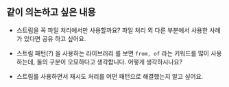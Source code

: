 ## 같이 의논하고 싶은 내용

- 스트림을 꼭 파일 처리에서만 사용할까요? 파일 처리 외 다른 부분에서 사용한 사례가 있다면 공유 하고 싶어요.

- 스트림 패턴(?) 을 사용하는 라이브러리 를 보면 `from, of` 라는 키워드를 많이 사용하는데, 둘의 구분이 오묘하다고 생각합니다. 어떻게 생각하시나요?

- 스트림를 사용하면서 재시도 처리를 어떤 패턴으로 해결했는지 알고 싶어요.


